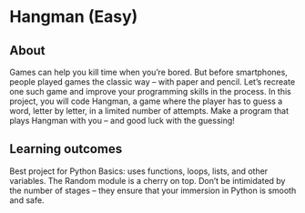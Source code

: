 # Hangman (Easy)

## About
Games can help you kill time when you’re bored. But before smartphones, people played games the classic way – with paper and pencil. Let’s recreate one such game and improve your programming skills in the process. In this project, you will code Hangman, a game where the player has to guess a word, letter by letter, in a limited number of attempts. Make a program that plays Hangman with you – and good luck with the guessing!

## Learning outcomes
Best project for Python Basics: uses functions, loops, lists, and other variables. The Random module is a cherry on top. Don’t be intimidated by the number of stages – they ensure that your immersion in Python is smooth and safe.